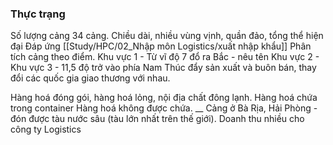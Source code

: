 ### Thực trạng
Số lượng cảng 34 cảng. Chiều dài, nhiều vùng vịnh, quần đảo, tổng thể hiện đại
Đáp ứng [[Study/HPC/02_Nhập môn Logistics/xuất nhập khẩu]] 
Phân tích cảng theo điểm.
Khu vực 1 - Từ vĩ độ 7 đổ ra Bắc - nêu tên
Khu vực 2 - 
Khu vực 3 - 11,5 độ trở vào phía Nam
Thúc đẩy sản xuất và buôn bán, thay đổi các quốc gia giao thương với nhau.

Hàng hoá đóng gói, hàng hoá lỏng, nội địa chất đông lạnh.
Hàng hoá chứa trong container
Hàng hoá không được chứa.
__
Cảng ở Bà Rịa, Hải Phòng - đón được tàu nước sâu (tàu lớn nhất trên thế giới). Doanh thu nhiều cho công ty Logistics
